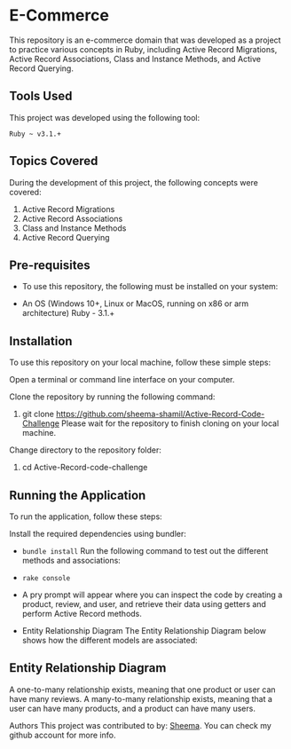 # E-Commerce
This repository is an e-commerce domain that was developed as a project to practice various concepts in Ruby, including Active Record Migrations, Active Record Associations, Class and Instance Methods, and Active Record Querying.

## Tools Used
This project was developed using the following tool:

`Ruby ~ v3.1.+`
## Topics Covered
During the development of this project, the following concepts were covered:

1. Active Record Migrations
2. Active Record Associations
3. Class and Instance Methods
4. Active Record Querying


## Pre-requisites
- To use this repository, the following must be installed on your system:

- An OS (Windows 10+, Linux or MacOS, running on x86 or arm architecture)
Ruby - 3.1.+
## Installation
To use this repository on your local machine, follow these simple steps:

Open a terminal or command line interface on your computer.

Clone the repository by running the following command:

1. git clone https://github.com/sheema-shamil/Active-Record-Code-Challenge 
Please wait for the repository to finish cloning on your local machine.

Change directory to the repository folder:


1. cd Active-Record-code-challenge

## Running the Application
To run the application, follow these steps:

Install the required dependencies using bundler:
- `bundle install`
Run the following command to test out the different methods and associations:

- `rake console`

- A pry prompt will appear where you can inspect the code by creating a product, review, and user, and retrieve their data using getters and perform Active Record methods.

- Entity Relationship Diagram
The Entity Relationship Diagram below shows how the different models are associated:

## Entity Relationship Diagram

A one-to-many relationship exists, meaning that one product or user can have many reviews. A many-to-many relationship exists, meaning that a user can have many products, and a product can have many users.

Authors
This project was contributed to by:
[Sheema](https://github.com/sheema-shamil/Active-Record-Code-Challenge).
You can check my github account for more info.